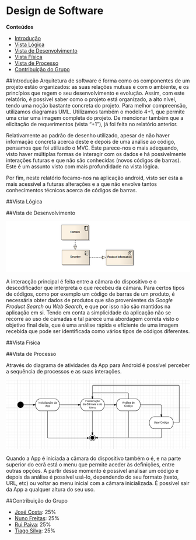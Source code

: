 # Design de Software

**Conteúdos**
- [Introdução](#introdução)
- [Vista Lógica](#vista-lógica)
- [Vista de Desenvolvimento](#vista-de-desenvolvimento)
- [Vista Física](#vista-física)
- [Vista de Processo](#vista-de-processo)
- [Contribuição do Grupo](#contribuição-do-grupo)

##Introdução
  Arquitetura de software é forma como os componentes de um projeto estão organizados: as suas relações mutuas e com o ambiente, e os princípios que regem o seu desenvolvimento e evolução. Assim, com este relatório, é possível saber como o projeto está organizado, a alto nível, tendo uma noção bastante concreta do projeto. Para melhor compreensão, utilizamos diagramas UML.  Utilizamos também o modelo 4+1, que permite uma criar uma imagem completa do projeto. De mencionar também que a elicitação de requerimentos (vista “+1”), já foi feita no relatório anterior.
  
Relativamente ao padrão de desenho utilizado, apesar de não haver informação concreta acerca deste e depois de uma análise ao código, pensamos que foi utilizado o MVC. Este parece-nos o mais adequando, visto haver múltiplas formas de interagir com os dados e há possivelmente interações futuras e que não são conhecidas (novos códigos de barras). Este é um assunto visto com mais profundidade na vista lógica.

Por fim, neste relatório focamo-nos na aplicação android, visto ser esta a mais acessível a futuras alterações e a que não envolve tantos conhecimentos técnicos acerca de códigos de barras.


##Vista Lógica

##Vista de Desenvolvimento

![zxing Implementation View Diagram](/ESOF-docs/resources/implementation_view.png)


A interacção principal é feita entre a câmara do dispositivo e o descodificador que interpreta o que recebeu da câmara. Para certos tipos de códigos, como por exemplo um código de barras de um produto, é necessária obter dados de produtos que são provenientes da *Google Product Search* ou *Web Search*, e que por isso não são mantidos na aplicação em si. Tendo em conta a simplicidade da aplicação não se recorre ao uso de camadas e tal parece uma abordagem correta visto o objetivo final dela, que é uma análise rápida e eficiente de uma imagem recebida que pode ser identificada como vários tipos de códigos diferentes. 

##Vista Física

##Vista de Processo

Através do diagrama de atividades da App para Android é possível perceber a sequência de processos e as suas interações.

![zxing Process View Diagram](/ESOF-docs/resources/processview.png)

Quando a App é iniciada a câmara do dispositivo também o é, e na parte superior do ecrã está o menu que permite aceder às definições,
entre outras opções. A partir desse momento é possível analisar um código e depois da análise é possível usá-lo, dependendo do seu formato
(texto, URL, etc) ou voltar ao menu inicial com a câmara inicializada. É possível sair da App a qualquer altura do seu uso. 

##Contribuição do Grupo
* [José Costa](https://github.com/zecst19): 25%
* [Nuno Freitas](https://github.com/nunofreitas96): 25%
* [Rui Paiva](https://github.com/ruivop): 25%
* [Tiago Silva](https://github.com/tadias): 25%
